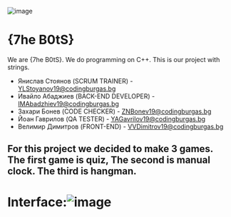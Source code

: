 
![image](https://user-images.githubusercontent.com/63719259/109427009-0f925d00-79f9-11eb-912a-96c4e68a2b68.png)
# {7he B0tS}
We are {7he B0tS}. We do programming on C++. This is our project with strings.

* Янислав Стоянов (SCRUM TRAINER) - YLStoyanov19@codingburgas.bg
* Ивайло Абаджиев (BACK-END DEVELOPER) - IMAbadzhiev19@codingburgas.bg
* Захари Бонев (CODE CHECKER) - ZNBonev19@codingburgas.bg
* Йоан Гаврилов (QA TESTER) - YAGavrilov19@codingburgas.bg
* Велимир Димитров (FRONT-END) - VVDimitrov19@codingburgas.bg

## For this project we decided to make 3 games. The first game is quiz, The second is manual clock. The third is hangman.

# Interface:![image](https://user-images.githubusercontent.com/63719259/109427066-52eccb80-79f9-11eb-973e-a99fb283a6dd.png)
